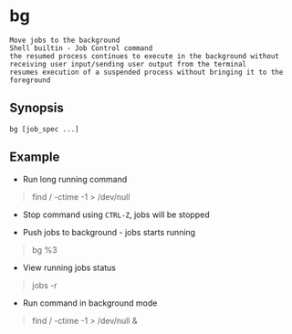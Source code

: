 # bg

    Move jobs to the background
    Shell builtin - Job Control command
    the resumed process continues to execute in the background without receiving user input/sending user output from the terminal
    resumes execution of a suspended process without bringing it to the foreground

## Synopsis

`bg [job_spec ...]`

## Example

* Run long running command

> find / -ctime -1 > /dev/null

* Stop command using `CTRL-Z`, jobs will be stopped

* Push jobs to background - jobs starts running

> bg %3

* View running jobs status

> jobs -r

* Run command in background mode

> find / -ctime -1 > /dev/null &